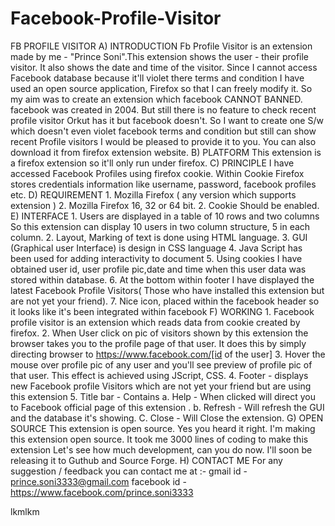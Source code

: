 Facebook-Profile-Visitor
========================

FB PROFILE VISITOR  A) INTRODUCTION  Fb Profile Visitor  is an extension made by me - "Prince Soni".This extension shows the user - their profile visitor. It also shows the date and time of the visitor.  Since I cannot access Facebook database because it'll violet there terms and condition I have used an open source application, Firefox so that I can freely modify it.  So my aim was to create an extension which facebook CANNOT BANNED. facebook was created in 2004. But still there is no feature to check recent profile visitor Orkut has it but facebook doesn't. So I want to create one S/w which doesn't even violet facebook terms and condition but still can show recent Profile visitors 															 I would be pleased to provide it to you. You can also download it from firefox extension website.   B) PLATFORM This extension is a firefox extension so it'll only run under firefox.   C) PRINCIPLE I have accessed Facebook Profiles using firefox cookie. Within Cookie Firefox stores credentials information like username, password, facebook profiles etc.  D) REQUIREMENT    1. Mozilla Firefox ( any version which supports extension )    2. Mozilla Firefox 16, 32 or 64 bit.    2. Cookie Should be enabled.     E) INTERFACE  1. Users are displayed in a table of 10 rows and two columns So this extension can display 10 users    in two column structure, 5 in each column. 	 2. Layout, Marking of text is done using HTML language.  3. GUI (Graphical user Interface) is design in CSS language  4. Java Script has been used for adding interactivity to document  5. Using cookies I have obtained user id, user profile pic,date and time when this user data was stored within database.   6. At the bottom within footer I have displayed the latest Facebook Profile Visitors( Those     who have installed this extension but are not yet your friend).  7. Nice icon, placed within the facebook header so it looks like it's been integrated within facebook  F)  WORKING  1.  Facebook profile visitor is an extension which reads data from cookie created by firefox.   2.  When User click on pic of visitors shown by  this extension the browser takes you to the profile page of that user. It does this      by simply directing browser to  https://www.facebook.com/[id of the user]  3.  Hover the mouse over profile pic of any user and you'll see preview of profile pic of that user. This effect is achieved using JScript, CSS.	  4.  Footer - displays new Facebook profile Visitors which are not yet your friend but are using     this extension 	 5.  Title bar - Contains  	a. Help - When clicked will direct you to Facebook official page of this extension . 	b. Refresh - Will refresh the GUI and the database it's showing. 	C. Close - Will Close the extension. 						  G) OPEN SOURCE This extension is open source. Yes you heard it right. I'm making this extension open source. It took me 3000 lines of coding to make this extension  Let's see how much development, can you do now. I'll soon be releasing it to Guthub and Source Forge.  						  H) CONTACT ME For any suggestion / feedback you can contact me at :- gmail id - prince.soni3333@gmail.com facebook id - https://www.facebook.com/prince.soni3333

lkmlkm
